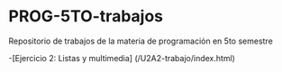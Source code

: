 # PROG-5TO-trabajos
Repositorio de trabajos de la materia de programación en 5to semestre

-[Ejercicio 2: Listas y multimedia] (/U2A2-trabajo/index.html)
